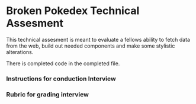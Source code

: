 # Broken Pokedex Technical Assesment

This technical assesment is meant to evaluate a fellows ability to fetch data from the web, build out needed components and make some stylistic alterations.

There is completed code in the completed file.

### Instructions for conduction Interview

### Rubric for grading interview

###
